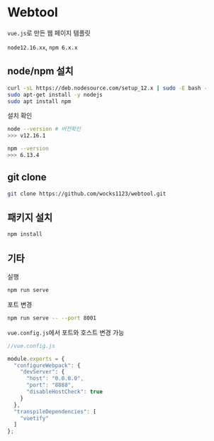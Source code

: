 # Webtool

`vue.js`로 만든 웹 페이지 템플릿

`node12.16.xx`, `npm 6.x.x` 

## node/npm 설치

```bash
curl -sL https://deb.nodesource.com/setup_12.x | sudo -E bash -
sudo apt-get install -y nodejs
sudo apt install npm
```

설치 확인

```bash
node --version # 버전확인
>>> v12.16.1
```

```bash
npm --version
>>> 6.13.4
```

## git clone

```bash
git clone https://github.com/wocks1123/webtool.git
```

## 패키지 설치

```bash
npm install
```

## 기타

실행

```bash
npm run serve
```

포트 변경

```bash
npm run serve -- --port 8001 
```

`vue.config.js`에서 포트와 호스트 변경 가능

```js
//vue.config.js

module.exports = {
  "configureWebpack": {
    "devServer": {
      "host": "0.0.0.0",
      "port": "8888",
      "disableHostCheck": true
    }
  },
  "transpileDependencies": [
    "vuetify"
  ]
};
```
